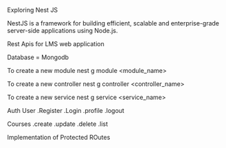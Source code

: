Exploring Nest JS

NestJS is a framework for building efficient, scalable and enterprise-grade server-side applications using Node.js.

Rest Apis for LMS web application

Database = Mongodb

To create a new module
nest g module <module_name>

To create a new controller
nest g controller <controller_name>

To create a new service
nest g service <service_name>


Auth User
 .Register
 .Login
 .profile
 .logout

Courses
 .create
 .update
 .delete
 .list

 Implementation of Protected ROutes